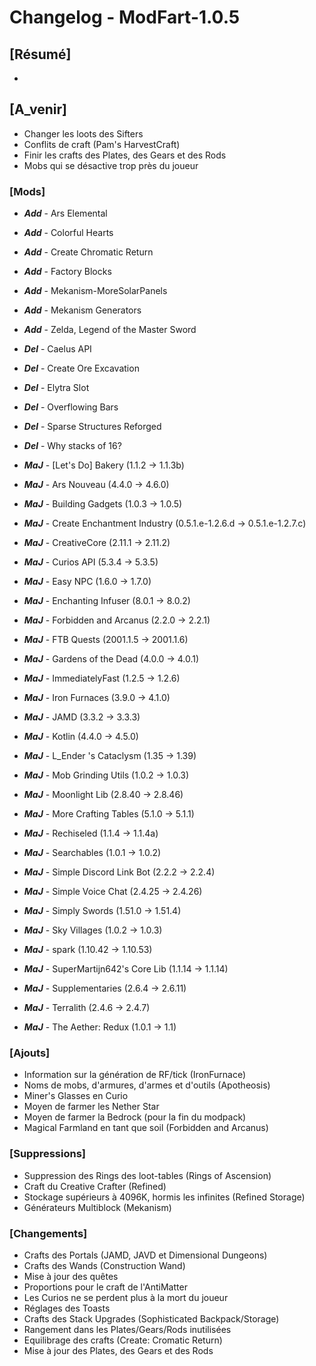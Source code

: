 # Changelog - ModFart-1.0.5

## [Résumé]

-

## [A_venir]

- Changer les loots des Sifters
- Conflits de craft (Pam's HarvestCraft)
- Finir les crafts des Plates, des Gears et des Rods
- Mobs qui se désactive trop près du joueur

### [Mods]

- **_Add_** - Ars Elemental
- **_Add_** - Colorful Hearts
- **_Add_** - Create Chromatic Return
- **_Add_** - Factory Blocks
- **_Add_** - Mekanism-MoreSolarPanels
- **_Add_** - Mekanism Generators
- **_Add_** - Zelda, Legend of the Master Sword

- **_Del_** - Caelus API
- **_Del_** - Create Ore Excavation
- **_Del_** - Elytra Slot
- **_Del_** - Overflowing Bars
- **_Del_** - Sparse Structures Reforged
- **_Del_** - Why stacks of 16?

- **_MaJ_** - [Let's Do] Bakery (1.1.2 -> 1.1.3b)
- **_MaJ_** - Ars Nouveau (4.4.0 -> 4.6.0)
- **_MaJ_** - Building Gadgets (1.0.3 -> 1.0.5)
- **_MaJ_** - Create Enchantment Industry (0.5.1.e-1.2.6.d -> 0.5.1.e-1.2.7.c)
- **_MaJ_** - CreativeCore (2.11.1 -> 2.11.2)
- **_MaJ_** - Curios API (5.3.4 -> 5.3.5)
- **_MaJ_** - Easy NPC (1.6.0 -> 1.7.0)
- **_MaJ_** - Enchanting Infuser (8.0.1 -> 8.0.2)
- **_MaJ_** - Forbidden and Arcanus (2.2.0 -> 2.2.1)
- **_MaJ_** - FTB Quests (2001.1.5 -> 2001.1.6)
- **_MaJ_** - Gardens of the Dead (4.0.0 -> 4.0.1)
- **_MaJ_** - ImmediatelyFast (1.2.5 -> 1.2.6)
- **_MaJ_** - Iron Furnaces (3.9.0 -> 4.1.0)
- **_MaJ_** - JAMD (3.3.2 -> 3.3.3)
- **_MaJ_** - Kotlin (4.4.0 -> 4.5.0)
- **_MaJ_** - L_Ender 's Cataclysm (1.35 -> 1.39)
- **_MaJ_** - Mob Grinding Utils (1.0.2 -> 1.0.3)
- **_MaJ_** - Moonlight Lib (2.8.40 -> 2.8.46)
- **_MaJ_** - More Crafting Tables (5.1.0 -> 5.1.1)
- **_MaJ_** - Rechiseled (1.1.4 -> 1.1.4a)
- **_MaJ_** - Searchables (1.0.1 -> 1.0.2)
- **_MaJ_** - Simple Discord Link Bot (2.2.2 -> 2.2.4)
- **_MaJ_** - Simple Voice Chat (2.4.25 -> 2.4.26)
- **_MaJ_** - Simply Swords (1.51.0 -> 1.51.4)
- **_MaJ_** - Sky Villages (1.0.2 -> 1.0.3)
- **_MaJ_** - spark (1.10.42 -> 1.10.53)
- **_MaJ_** - SuperMartijn642's Core Lib (1.1.14 -> 1.1.14)
- **_MaJ_** - Supplementaries (2.6.4 -> 2.6.11)
- **_MaJ_** - Terralith (2.4.6 -> 2.4.7)
- **_MaJ_** - The Aether: Redux (1.0.1 -> 1.1)

### [Ajouts]

- Information sur la génération de RF/tick (IronFurnace)
- Noms de mobs, d'armures, d'armes et d'outils (Apotheosis)
- Miner's Glasses en Curio
- Moyen de farmer les Nether Star
- Moyen de farmer la Bedrock (pour la fin du modpack)
- Magical Farmland en tant que soil (Forbidden and Arcanus)

### [Suppressions]

- Suppression des Rings des loot-tables (Rings of Ascension)
- Craft du Creative Crafter (Refined)
- Stockage supérieurs à 4096K, hormis les infinites (Refined Storage)
- Générateurs Multiblock (Mekanism)

### [Changements]

- Crafts des Portals (JAMD, JAVD et Dimensional Dungeons)
- Crafts des Wands (Construction Wand)
- Mise à jour des quêtes
- Proportions pour le craft de l'AntiMatter
- Les Curios ne se perdent plus à la mort du joueur
- Réglages des Toasts
- Crafts des Stack Upgrades (Sophisticated Backpack/Storage)
- Rangement dans les Plates/Gears/Rods inutilisées
- Equilibrage des crafts (Create: Cromatic Return)
- Mise à jour des Plates, des Gears et des Rods
